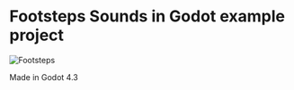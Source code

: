 # Footsteps Sounds in Godot example project

![Footsteps](https://github.com/user-attachments/assets/188e5f70-223c-4e7b-b9ce-42d5fbf08080)

Made in Godot 4.3
